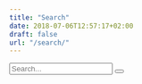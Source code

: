```yaml
---
title: "Search"
date: 2018-07-06T12:57:17+02:00
draft: false
url: "/search/"
---
```


<form role="search" method="get" action="https://www.google.com/search">
  <input type="search" placeholder="Search..." value="" name="q" title="Search for:">
  <input type="hidden" name="sitesearch" value="vninja.net">
  <button type="submit" value="Search"/>
</form>
